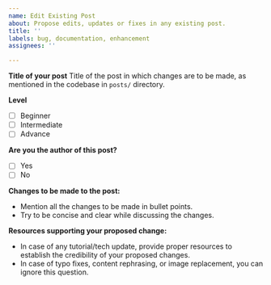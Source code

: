 ```yaml
---
name: Edit Existing Post
about: Propose edits, updates or fixes in any existing post.
title: ''
labels: bug, documentation, enhancement
assignees: ''

---
```


**Title of your post**
Title of the post in which changes are to be made, as mentioned in the codebase in `posts/` directory.

**Level**
- [ ] Beginner
- [ ] Intermediate
- [ ] Advance

**Are you the author of this post?**
- [ ] Yes
- [ ] No

**Changes to be made to the post:**
- Mention all the changes to be made in bullet points.
- Try to be concise and clear while discussing the changes.

**Resources supporting your proposed change:**
- In case of any tutorial/tech update, provide proper resources to establish the credibility of your proposed changes.
- In case of typo fixes, content rephrasing, or image replacement, you can ignore this question.

